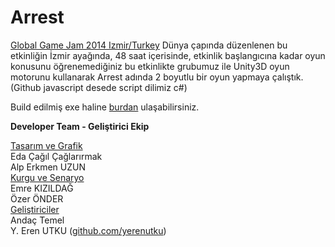 Arrest
======

<a href="http://globalgamejam.org/2014/jam-sites/ggj-ege">Global Game Jam 2014 Izmir/Turkey</a> 
Dünya çapında düzenlenen bu etkinliğin İzmir ayağında, 48 saat içerisinde, etkinlik başlangıcına kadar oyun konusunu öğrenemediğiniz bu etkinlikte grubumuz ile Unity3D oyun motorunu kullanarak Arrest adında 2 boyutlu bir oyun yapmaya çalıştık.
(Github javascript desede script dilimiz c#)

Build edilmiş exe haline <a href="https://www.dropbox.com/home/Global%20Game%20Jam%20Ege">burdan</a> ulaşabilirsiniz.


**Developer Team - Geliştirici Ekip** <br>

<ins>Tasarım ve Grafik</ins><br>
Eda Çağıl Çağlarırmak <br>
Alp Erkmen UZUN<br>
<ins>Kurgu ve Senaryo</ins><br>
Emre KIZILDAĞ<br>
Özer ÖNDER<br>
<ins>Geliştiriciler</ins><br>
Andaç Temel<br> 
Y. Eren UTKU (<a href="www.github.com/yerenutku">github.com/yerenutku</a>)<br>


